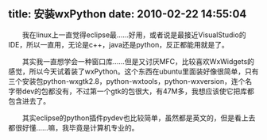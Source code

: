 title: 安装wxPython
date: 2010-02-22 14:55:04
---

　　我在linux上一直觉得eclipse最……好用，或者说是最接近VisualStudio的IDE，所以一直用，无论是c++，java还是python，反正都能用就是了。

　　其实我一直想学会一种窗口库……但是又讨厌MFC，比较喜欢WxWidgets的感觉，所以今天试着装了wxPython。这个东西在ubuntu里面装好像很简单，只有三个安装包python-wxgtk2.8，python-wxtools，python-wxversion，连个名字带dev的包都没有，不过第一个gtk的包很大，有47M多，我想应该使它把库都包含进去了。

　　其实eclipse的python插件pydev也比较简单，虽然都是英文的，但是看上去都很好懂……嘛，我毕竟是计算机专业的。